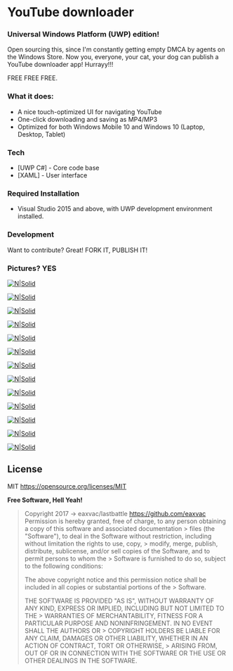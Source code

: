 # YouTube downloader 
### Universal Windows Platform (UWP) edition!
Open sourcing this, since I'm constantly getting empty DMCA by agents on the Windows Store. 
Now you, everyone, your cat, your dog can publish a YouTube downloader app! Hurrayy!!!

FREE FREE FREE.

### What it does:
 - A nice touch-optimized UI for navigating YouTube 
 - One-click downloading and saving as MP4/MP3
 - Optimized for both Windows Mobile 10 and Windows 10 (Laptop, Desktop, Tablet)




### Tech
* [UWP C#] - Core code base
* [XAML] - User interface


### Required Installation
* Visual Studio 2015 and above, with UWP development environment installed.

### Development
Want to contribute? Great! FORK IT, PUBLISH IT!

### Pictures? YES
[![N|Solid](http://i.imgur.com/3EDvggs.jpg)]()

[![N|Solid](http://i.imgur.com/CjMnnsE.jpg)]()

[![N|Solid](http://i.imgur.com/ihgv7Gg.jpg)]()

[![N|Solid](http://i.imgur.com/7T2IKbP.jpg)]()

[![N|Solid](http://i.imgur.com/I3Wgacl.jpg)]()

[![N|Solid](http://i.imgur.com/7SFvtWZ.jpg)]()

[![N|Solid](http://i.imgur.com/hwJAn49.jpg)]()

[![N|Solid](http://i.imgur.com/3ZVlrw2.jpg)]()

[![N|Solid](http://i.imgur.com/xjzAtvi.jpg)]()

[![N|Solid](http://i.imgur.com/8oxM0rL.jpg)]()

[![N|Solid](http://i.imgur.com/jgMusf5.jpg)]()

[![N|Solid](http://i.imgur.com/KrAYZ2o.png)]()

[![N|Solid](http://i.imgur.com/0XlMIZS.jpg)]()

License
----
MIT
https://opensource.org/licenses/MIT

**Free Software, Hell Yeah!**

> Copyright 2017 -> eaxvac/lastbattle https://github.com/eaxvac
> Permission is hereby granted, free of charge, to any person obtaining a copy of this software and associated documentation > files (the "Software"), to deal in the Software without restriction, including without limitation the rights to use, copy, > modify, merge, publish, distribute, sublicense, and/or sell copies of the Software, and to permit persons to whom the > Software is furnished to do so, subject to the following conditions:
> 
> The above copyright notice and this permission notice shall be included in all copies or substantial portions of the > Software.
> 
> THE SOFTWARE IS PROVIDED "AS IS", WITHOUT WARRANTY OF ANY KIND, EXPRESS OR IMPLIED, INCLUDING BUT NOT LIMITED TO THE > WARRANTIES OF MERCHANTABILITY, FITNESS FOR A PARTICULAR PURPOSE AND NONINFRINGEMENT. IN NO EVENT SHALL THE AUTHORS OR > COPYRIGHT HOLDERS BE LIABLE FOR ANY CLAIM, DAMAGES OR OTHER LIABILITY, WHETHER IN AN ACTION OF CONTRACT, TORT OR OTHERWISE, > ARISING FROM, OUT OF OR IN CONNECTION WITH THE SOFTWARE OR THE USE OR OTHER DEALINGS IN THE SOFTWARE.